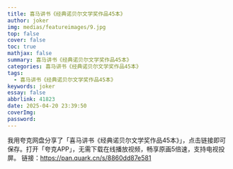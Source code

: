 ```yaml
---
title: 喜马讲书《经典诺贝尔文学奖作品45本》
author: joker
img: medias/featureimages/9.jpg
top: false
cover: false
toc: true
mathjax: false
summary: 喜马讲书《经典诺贝尔文学奖作品45本》
categories: 喜马讲书《经典诺贝尔文学奖作品45本》
tags:
  - 喜马讲书《经典诺贝尔文学奖作品45本》
keywords: joker
essay: false
abbrlink: 41823
date: 2025-04-20 23:39:50
coverImg:
password:
---
```


我用夸克网盘分享了「喜马讲书《经典诺贝尔文学奖作品45本》」，点击链接即可保存。打开「夸克APP」，无需下载在线播放视频，畅享原画5倍速，支持电视投屏。
链接：https://pan.quark.cn/s/8860dd87e581
